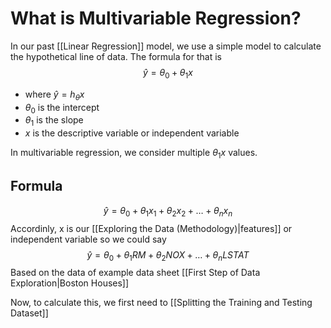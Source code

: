 # What is Multivariable Regression?
In our past [[Linear Regression]] model, we use a simple model to calculate the hypothetical line of data. The formula for that is $$\hat{y} = \theta_0 + \theta_1x$$
- where $\hat{y} = h_\theta x$
- $\theta_0$ is the intercept
- $\theta_1$ is the slope
- $x$ is the descriptive variable or independent variable

In multivariable regression, we consider multiple $\theta_1x$ values.
## Formula
$$\hat{y} = \theta_0 + \theta_1x_1 + \theta_2x_2 + \dots + \theta_nx_n$$
Accordinly, x is our [[Exploring the Data (Methodology)|features]] or independent variable so we could say $$\hat{y} = \theta_0 + \theta_1RM + \theta_2NOX + \dots + \theta_nLSTAT$$
Based on the data of example data sheet [[First Step of Data Exploration|Boston Houses]]

Now, to calculate this, we first need to [[Splitting the Training and Testing Dataset]]


